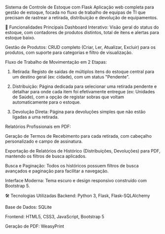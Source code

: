 Sistema de Controle de Estoque com Flask
Aplicação web completa para gestão de estoque, focada no fluxo de trabalho de equipas de TI que precisam de rastrear a retirada, distribuição e devolução de equipamentos.


🚀 Funcionalidades Principais
Dashboard Interativo: Visão geral do status do estoque, com contadores de produtos distintos, total de itens e alertas para estoque baixo.

Gestão de Produtos: CRUD completo (Criar, Ler, Atualizar, Excluir) para os produtos, com suporte para categorias e filtro de visualização.

Fluxo de Trabalho de Movimentação em 2 Etapas:

1. Retirada: Registo de saídas de múltiplos itens do estoque central para um destino geral (ex: cidade), com um status "Pendente".

2. Distribuição: Página dedicada para selecionar uma retirada pendente e detalhar para onde cada item foi efetivamente entregue (ex: Unidades de Saúde), com a opção de registar sobras que voltam automaticamente para o estoque.

3. Devolução Direta: Página para devoluções simples que não estão ligadas a uma retirada.

Relatórios Profissionais em PDF:

Geração de Termos de Recebimento para cada retirada, com cabeçalho personalizado e campo de assinatura.

Exportação de Relatórios de Histórico (Distribuições, Devoluções) para PDF, mantendo os filtros de busca aplicados.

Busca e Paginação: Todos os históricos possuem filtros de busca avançados e paginação para facilitar a navegação.

Interface Moderna: Tema escuro e design responsivo construído com Bootstrap 5.

🛠️ Tecnologias Utilizadas
Backend: Python 3, Flask, Flask-SQLAlchemy

Base de Dados: SQLite

Frontend: HTML5, CSS3, JavaScript, Bootstrap 5

Geração de PDF: WeasyPrint
